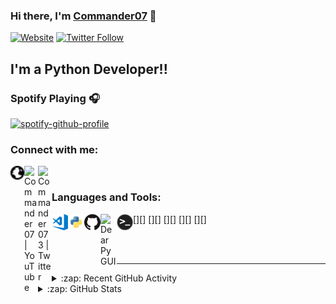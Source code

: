 ### Hi there, I'm [Commander07][website] 👋

[![Website](https://img.shields.io/website?label=commander07.cf&style=for-the-badge&url=https%3A%2F%2Fcommander07.cf)](https://commander07.cf)
[![Twitter Follow](https://img.shields.io/twitter/follow/Commander073?color=1DA1F2&logo=twitter&style=for-the-badge)](https://twitter.com/intent/follow?original_referer=https%3A%2F%2Fgithub.com%2Fcommander07&screen_name=commander073)

## I'm a Python Developer!!

### Spotify Playing 🎧

[![spotify-github-profile](https://spotify-github-profile.vercel.app/api/view?uid=commander0716&cover_image=false&theme=default)](https://github.com/kittinan/spotify-github-profile)

### Connect with me:

[<img align="left" alt="commander07.cf" width="22px" src="https://raw.githubusercontent.com/iconic/open-iconic/master/svg/globe.svg" />][website]
[<img align="left" alt="Commander07 | YouTube" width="22px" src="https://cdn.jsdelivr.net/npm/simple-icons@v3/icons/youtube.svg" />][youtube]
[<img align="left" alt="Commander073 | Twitter" width="22px" src="https://cdn.jsdelivr.net/npm/simple-icons@v3/icons/twitter.svg" />][twitter]

<br />

### Languages and Tools:

[<img align="left" alt="Visual Studio Code" width="26px" src="https://raw.githubusercontent.com/github/explore/80688e429a7d4ef2fca1e82350fe8e3517d3494d/topics/visual-studio-code/visual-studio-code.png" />][]
[<img align="left" alt="Python" width="26px" src="https://raw.githubusercontent.com/github/explore/80688e429a7d4ef2fca1e82350fe8e3517d3494d/topics/python/python.png" />][]
[<img align="left" alt="GitHub" width="26px" src="https://raw.githubusercontent.com/github/explore/78df643247d429f6cc873026c0622819ad797942/topics/github/github.png" />][]
[<img align="left" alt="Dear PyGUI" width="26px" src="https://i.imgur.com/q3IunNK.png" />][]
[<img align="left" alt="Terminal" width="26px" src="https://raw.githubusercontent.com/github/explore/80688e429a7d4ef2fca1e82350fe8e3517d3494d/topics/terminal/terminal.png" />][]

<br />
<br />

---

<details>
  <summary>:zap: Recent GitHub Activity</summary>
  
<!--START_SECTION:activity-->

<!--END_SECTION:activity-->

</details>

<details>
  <summary>:zap: GitHub Stats</summary>

  <img align="left" alt="Commander07's GitHub Stats" src="https://github-readme-stats.codestackr.vercel.app/api?username=Commander07&show_icons=true&hide_border=true" />

</details>

[website]: https://commander07.cf
[twitter]: https://twitter.com/commander073
[youtube]: https://youtube.com/commander07
